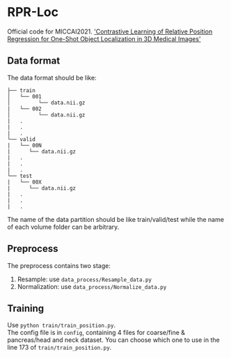 # RPR-Loc
Official code for MICCAI2021. ['Contrastive Learning of Relative Position Regression for One-Shot Object Localization in 3D Medical Images'](https://arxiv.org/abs/2012.07043)

## Data format
The data format should be like:
```
├── train
│   └── 001
│         └── data.nii.gz
|   └── 002
│         └── data.nii.gz
|   .
|   .
|   .
└── valid
|   └── 00N
|      └── data.nii.gz
|   .
|   .
|   .
└── test
|   └── 00X
|      └── data.nii.gz
|   .
|   .
|   .
```
The name of the data partition should be like train/valid/test while the name of each volume folder can be arbitrary.
## Preprocess
The preprocess contains two stage:
1. Resample: use `data_process/Resample_data.py`
2. Normalization: use `data_process/Normalize_data.py`
## Training
Use `python train/train_position.py`.  
The config file is in `config`, containing 4 files for coarse/fine & pancreas/head and neck dataset. You can choose which one to use in the line 173 of `train/train_position.py`.
